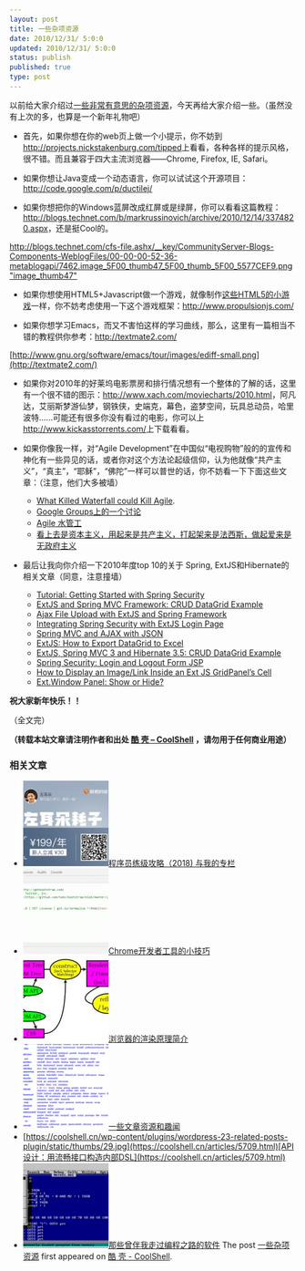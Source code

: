 ```yaml
---
layout: post
title: 一些杂项资源
date: 2010/12/31/ 5:0:0
updated: 2010/12/31/ 5:0:0
status: publish
published: true
type: post
---
```


以前给大家介绍过[一些非常有意思的杂项资源](https://coolshell.cn/articles/3013.html)，今天再给大家介绍一些。（虽然没有上次的多，也算是一个新年礼物吧）


* 首先，如果你想在你的web页上做一个小提示，你不妨到<http://projects.nickstakenburg.com/tipped>上看看，各种各样的提示风格，很不错。而且兼容于四大主流浏览器——Chrome, Firefox, IE, Safari。


* 如果你想让Java变成一个动态语言，你可以试试这个开源项目：<http://code.google.com/p/ductilej/>


* 如果你想把你的Windows蓝屏改成红屏或是绿屏，你可以看看这篇教程：<http://blogs.technet.com/b/markrussinovich/archive/2010/12/14/3374820.aspx>，还是挺Cool的。


[http://blogs.technet.com/cfs-file.ashx/__key/CommunityServer-Blogs-Components-WeblogFiles/00-00-00-52-36-metablogapi/7462.image_5F00_thumb47_5F00_thumb_5F00_5577CEF9.png "image_thumb47"](http://blogs.technet.com/cfs-file.ashx/__key/CommunityServer-Blogs-Components-WeblogFiles/00-00-00-52-36-metablogapi/4745.image_5F00_thumb47_5F00_0847D56E.png)



* 如果你想使用HTML5+Javascript做一个游戏，就像制作[这些HTML5的小游戏](https://coolshell.cn/articles/2998.html)一样，你不妨考虑使用一下这个游戏框架：<http://www.propulsionjs.com/>


* 如果你想学习Emacs，而又不害怕这样的学习曲线，那么，这里有一篇相当不错的教程供你参考：<http://textmate2.com/>


[http://www.gnu.org/software/emacs/tour/images/ediff-small.png](http://textmate2.com/)



* 如果你对2010年的好莱坞电影票房和排行情况想有一个整体的了解的话，这里有一个很不错的图示：<http://www.xach.com/moviecharts/2010.html>，阿凡达，艾丽斯梦游仙梦，钢铁侠，史端克，幕色，盗梦空间，玩具总动员，哈里波特……可能还有很多你没有看过的电影，你可以上<http://www.kickasstorrents.com/>上下载看看。


* 如果你像我一样，对“Agile Development”在中国似“电视购物”般的的宣传和神化有一些异见的话，或者你对这个方法论起级信仰，认为他就像“共产主义”，“真主”，“耶稣”，“佛陀”一样可以普世的话，你不妨看一下下面这些文章：（注意，他们大多被墙）
	+ [What Killed Waterfall could Kill Agile](https://gist.github.com/710960).
	+ [Google Groups上的一个讨论](https://groups.google.com/forum/#!msg/guerrilla-capacity-planning/HR69ubukn_Q/xNgiiMeq0BkJ)
	+ [Agile 水管工](http://david.ing.name/2010/12/24/agile-plumbers/)
	+ [看上去是资本主义，用起来是共产主义，打起架来是法西斯，做起爱来是无政府主义](http://mempko.wordpress.com/2010/12/30/look-like-a-capitalist-live-like-a-communist/)


* 最后让我向你介绍一下2010年度top 10的关于 Spring, ExtJS和Hibernate的相关文章（同意，注意撞墙）
	+ [Tutorial: Getting Started with Spring Security](http://loianegroner.com/2010/01/tutorial-getting-started-with-spring-security/)
	+ [ExtJS and Spring MVC Framework: CRUD DataGrid Example](http://loianegroner.com/2010/03/extjs-and-spring-mvc-framework-crud-datagrid-example/)
	+ [Ajax File Upload with ExtJS and Spring Framework](http://loianegroner.com/2010/03/ajax-file-upload-with-extjs-and-spring-framework/)
	+ [Integrating Spring Security with ExtJS Login Page](http://loianegroner.com/2010/02/integrating-spring-security-with-extjs-login-page/)
	+ [Spring MVC and AJAX with JSON](http://loianegroner.com/2010/02/spring-mvc-and-ajax-with-json/)
	+ [ExtJS: How to Export DataGrid to Excel](http://loianegroner.com/2010/02/extjs-how-to-export-datagrid-to-excel/)
	+ [ExtJS, Spring MVC 3 and Hibernate 3.5: CRUD DataGrid Example](http://loianegroner.com/2010/09/extjs-spring-mvc-3-and-hibernate-3-5-crud-datagrid-example/)
	+ [Spring Security: Login and Logout Form JSP](http://loianegroner.com/2010/01/spring-security-login-and-logout-form-jsp/)
	+ [How to Display an Image/Link Inside an Ext JS GridPanel’s Cell](http://loianegroner.com/2010/01/how-to-display-an-imagelink-inside-an-ext-js-gridpanels-cell/)
	+ [Ext.Window Panel: Show or Hide?](http://loianegroner.com/2010/01/ext-window-panel-show-or-hide/)


**祝大家新年快乐！！**


（全文完）



**（转载本站文章请注明作者和出处 [酷 壳 – CoolShell](https://coolshell.cn/) ，请勿用于任何商业用途）**



### 相关文章

* [![程序员练级攻略（2018)  与我的专栏](../wp-content/uploads/2018/05/300x262-150x150.jpg)](https://coolshell.cn/articles/18360.html)[程序员练级攻略（2018) 与我的专栏](https://coolshell.cn/articles/18360.html)
* [![Chrome开发者工具的小技巧](../wp-content/uploads/2017/01/pretty-code-150x150.gif)](https://coolshell.cn/articles/17634.html)[Chrome开发者工具的小技巧](https://coolshell.cn/articles/17634.html)
* [![浏览器的渲染原理简介](../wp-content/uploads/2013/05/Render-Process-150x150.jpg)](https://coolshell.cn/articles/9666.html)[浏览器的渲染原理简介](https://coolshell.cn/articles/9666.html)
* [![一些文章资源和趣闻](../wp-content/uploads/2011/11/stackparts.com_-150x150.png)](https://coolshell.cn/articles/5537.html)[一些文章资源和趣闻](https://coolshell.cn/articles/5537.html)
* [https://coolshell.cn/wp-content/plugins/wordpress-23-related-posts-plugin/static/thumbs/29.jpg](https://coolshell.cn/articles/5709.html)[API设计：用流畅接口构造内部DSL](https://coolshell.cn/articles/5709.html)
* [![那些曾伴我走过编程之路的软件](../wp-content/uploads/2011/10/00.QuickBasic_PDS_IDE-150x150.png)](https://coolshell.cn/articles/5576.html)[那些曾伴我走过编程之路的软件](https://coolshell.cn/articles/5576.html)
The post [一些杂项资源](https://coolshell.cn/articles/3437.html) first appeared on [酷 壳 - CoolShell](https://coolshell.cn).

